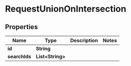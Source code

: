 

# RequestUnionOnIntersection

## Properties

Name | Type | Description | Notes
------------ | ------------- | ------------- | -------------
**id** | **String** |  | 
**searchIds** | **List&lt;String&gt;** |  | 




